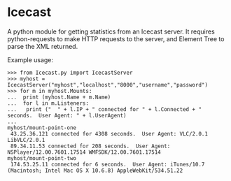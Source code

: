 Icecast
=======

A python module for getting statistics from an Icecast server.  It requires python-requests to 
make HTTP requests to the server, and Element Tree to parse the XML returned.

Example usage:

	>>> from Icecast.py import IcecastServer
	>>> myhost = IcecastServer("myhost","localhost","8000","username","password")
	>>> for m in myhost.Mounts:
	...  print (myhost.Name + m.Name)
	...  for l in m.Listeners:
	...   print ("  " + l.IP + " connected for " + l.Connected + " seconds.  User Agent: " + l.UserAgent) 
	... 
	myhost/mount-point-one
	 43.25.36.121 connected for 4308 seconds.  User Agent: VLC/2.0.1 LibVLC/2.0.1
	 89.34.11.53 connected for 208 seconds.  User Agent: NSPlayer/12.00.7601.17514 WMFSDK/12.00.7601.17514
	myhost/mount-point-two
	 174.53.25.11 connected for 6 seconds.  User Agent: iTunes/10.7 (Macintosh; Intel Mac OS X 10.6.8) AppleWebKit/534.51.22
  

